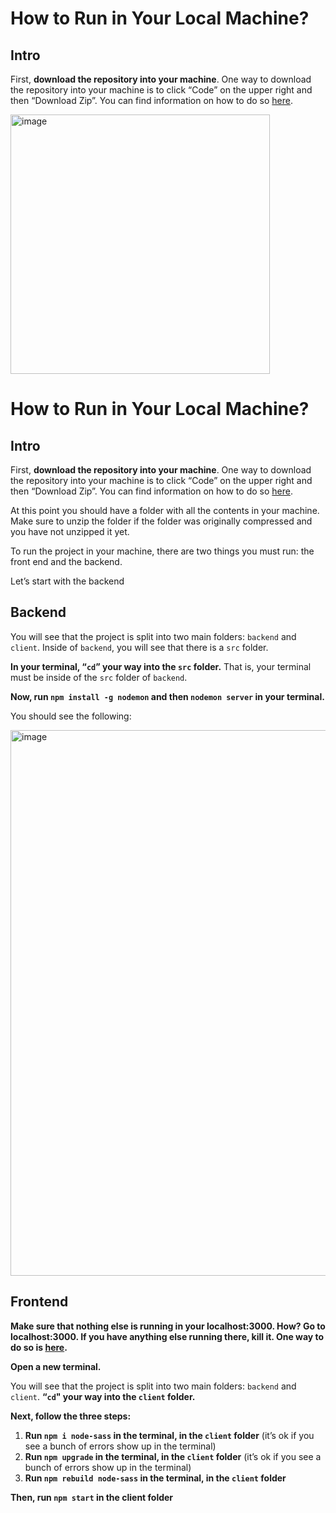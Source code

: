 # How to Run in Your Local Machine?

## Intro

First, **download the repository into your machine**. One way to download the repository into your machine is to click “Code” on the upper right and then “Download Zip”. You can find information on how to do so [here](https://www.youtube.com/watch?v=_8Dc-K39DLQ&ab_channel=TechSeymur).

<img width="415" alt="image" src="https://user-images.githubusercontent.com/70814599/174687363-906abea6-3c0a-454b-95ca-819b5d795f6d.png">


# How to Run in Your Local Machine?

## Intro

First, **download the repository into your machine**. One way to download the repository into your machine is to click “Code” on the upper right and then “Download Zip”. You can find information on how to do so [here](https://www.youtube.com/watch?v=_8Dc-K39DLQ&ab_channel=TechSeymur).

At this point you should have a folder with all the contents in your machine. Make sure to unzip the folder if the folder was originally compressed and you have not unzipped it yet. 

To run the project in your machine, there are two things you must run: the front end and the backend.

Let’s start with the backend 

## Backend

You will see that the project is split into two main folders: `backend` and `client`. Inside of `backend`, you will see that there is a `src` folder. 

**In your terminal, “`cd`” your way into the `src` folder.** That is, your terminal must be inside of the `src` folder of `backend`.

**Now, run `npm install -g nodemon` and then `nodemon server` in your terminal.**

You should see the following:

<img width="873" alt="image" src="https://user-images.githubusercontent.com/70814599/174687397-644c1a5d-dacd-4ff0-99a5-79a47c20d196.png">

## Frontend

**Make sure that nothing else is running in your localhost:3000. How? Go to localhost:3000. If you have anything else running there, kill it. One way to do so is [here](https://www.youtube.com/watch?v=Dh_6W3ZNPsM&ab_channel=OSPY).**

**Open a new terminal.**

You will see that the project is split into two main folders: `backend` and `client`. **“`cd`" your way into the `client` folder.**

**Next, follow the three steps:**

1. **Run `npm i node-sass` in the terminal, in the `client` folder** (it’s ok if you see a bunch of errors show up in the terminal)
2. **Run `npm upgrade` in the terminal,  in the `client` folder** (it’s ok if you see a bunch of errors show up in the terminal)
3. **Run `npm rebuild node-sass` in the terminal,  in the `client` folder**

**Then, run `npm start` in the client folder**
